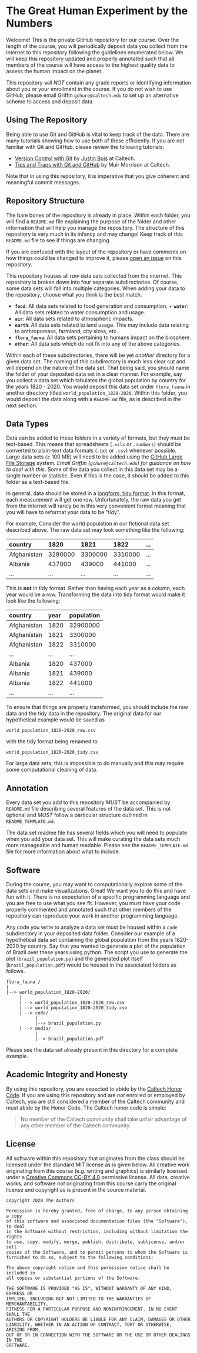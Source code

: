 # The Great Human Experiment by the Numbers

Welcome! This is the private GitHub repository for our course. Over the length
of the course, you will periodically deposit data you collect from the internet
to this repository following the guidelines enumerated below. We will keep this
repository updated and properly annotated such that all members of the course
will have access to the highest quality data to assess the human impact on the
planet. 

This repository *will NOT* contain any grade reports or identifying information
about you or your enrollment in the course. If you do not wish to use GitHub,
please email Griffin `gchure@caltech.edu` to set up an alternative scheme to
access and deposit data. 

## Using The Repository
Being able to use Git and GitHub is vital to keep track of the data. There are 
many tutorials showing how to use both of these efficiently. If you are not
familiar with Git and GitHub, please review the following tutorials:

* [Version Control with
  Git](http://justinbois.github.io/bootcamp/2019/lessons/l12_version_control_with_git.html)
  by [Justin Bois](http://bois.caltech.edu) at Caltech.
* [Tips and Traps with Git and GitHub](http://bebi103.caltech.edu.s3-website-us-east-1.amazonaws.com/2019a/content/recitations/recitation_02/index.html) by Muir Morrison at Caltech.

Note that in using this repository, it is imperative that you give coherent and
meaningful commit messages. 

## Repository Structure
The bare bones of the repository is already in place. Within each folder, you
will find a `README.md` file explaining the purpose of the folder and other
information that will help you manage the repository. The structure of this
repository is very much in its infancy and may change! Keep track of this
`README.md` file to see if things are changing. 

If you are confused with the layout of the repository or have comments on how
things could be changed to improve it, please [open an
issue](https://github.com/rpgroup-pboc/aph150_2020/issues) on this
repository.

This repository houses all *raw* data sets collected from the internet. This
repository is broken down into four separate subdirectories. Of course, some
data sets will fall into multiple categories. When adding your data to the
repository, choose what you think is the best match. 
+ **`food`**: All data sets related to food generation and consumption. + **`water`**: All
data sets related to water consumption and usage. 
+ **`air`**: All data sets related to atmospheric impacts. 
+ **`earth`**: All data sets related to land usage. This may include data
  relating to anthropomass, farmland, city sizes, etc. 
+ **`flora_fauna`**: All data sets pertaining to humans impact on the biosphere. 
+ **`other`**: All data sets which do not fit into any of the above categories.

Within each of these subdirectories, there will be yet *another* directory
for a given data set. The naming of this subdirectory is much less clear cut
and will depend on the nature of the data set. That being said, you should
name the folder of your deposited data set in a clear manner. For example,
say you collect a data set which tabulates the global population by country
for the years 1820 - 2020. You would deposit this data set under
`flora_fauna` in another directory titled `world_population_1820-2020`.
Within this folder, you would deposit the data along with a `README.md` file,
as is described in the next section.

## Data Types
Data can be added to these folders in a variety of formats, but they must be
text-based. This means that spreadsheets (`.xslx` or `.numbers`) should be
converted to plain-text data formats (`.txt` or `.csv`) whenever possible.
Large data sets (≥ 100 MB) will need to be added using the [GitHub Large File
Storage](https://git-lfs.github.com/) system. *Email Griffin
(`gchure@caltech.edu`) for guidance on how to deal with this.* Some of the
data you collect in this data set may be a single number or statistic. Even if
this is the case, it should be added to this folder as a text-based file. 

In general, data should be stored in a [longform, tidy
format](https://www.jstatsoft.org/article/view/v059i10). In this format, each
measurement will get one row. Unfortunately, the raw data you get from the
internet will rarely be in this very convenient format meaning that you will
have to reformat your data to be "tidy". 

For example, Consider the world population in our fictional data set described
above. The raw data set may look something like the following:

| country | 1820 | 1821 | 1822 | ...|
|:--|:--|:--|:--|:--|
| Afghanistan | 3290000 | 3300000| 3310000| ... |
| Albania | 437000| 439000 | 441000| ... |
| ... | ...| ... |... |...| 


This is **not** in tidy format. Rather than having each year as a column, each
year would be a row. Transforming the data into tidy format would make it look
like the following:

| country | year | population |
|:--|:--|:--|
|Afghanistan| 1820 | 32900000|
|Afghanistan| 1821 | 3300000 |
|Afghanistan| 1822 | 3310000 |
| ... | ... | ... |
|Albania | 1820 | 437000 |
|Albania | 1821 | 439000 | 
|Albania | 1822 | 441000 |
| ... | ... |...| 

To ensure that things are properly transformed, you should include the raw data
and the tidy data in the repository.  The original data for our hypothetical
example would be saved as 

```
world_population_1820-2020_raw.csv
```

with the tidy format being renamed to 

```
world_population_1820-2020_tidy.csv
```

For large data sets, this is impossible to do manually and this may require some
computational cleaning of data. 

## Annotation
Every data set you add to this repository *MUST* be accompanied by `README.md`
file describing several features of the data set. This is not optional and
*MUST* follow a particular structure outlined in `README_TEMPLATE.md`. 

The data set readme file has several fields which you will need to populate when
you add your data set. This will make curating the data sets much more manageable
and human readable. Please see the `README_TEMPLATE.md` file for more
information about what to include. 

## Software
During the course, you may want to computationally explore some of the data sets
and make visualizations. Great! We want you to do this and have fun with it.
There is no expectation of a specific programming language and you are free to
use what you see fit. However, you must have your code properly commented and
annotated such that other members of the repository can reproduce your work in
another programming language. 

Any code you write to analyze a data set must be housed within a `code`
subdirectory in your deposited data folder. Consider our example of a
hypothetical data set containing the global population from the years
1820-2020 by country. Say that you wanted to generate a plot of the
population of Brazil over these years using python. The script you use to
generate the plot (`brazil_population.py`)  and the generated plot itself 
(`brazil_population.pdf`) would be housed in the associated folders as
follows. 

```
flora_fauna /
|
|--> world_population_1820-2020/
     |
     | --> world_population_1820-2020_raw.csv
     | --> world_population_1820-2020_tidy.csv
     | --> code/
           |
           |--> brazil_population.py
     | --> media/
           |
           |--> brazil_population.pdf
```

Please see the  data set already present in this directory for a complete example.

## Academic Integrity and Honesty
By using this repository, you are expected to abide by the [Caltech Honor
Code](https://deans.caltech.edu/HonorCode). If you are using this repository and
are *not* enrolled or employed by Caltech, you are still considered a member of
the Caltech community and must abide by the Honor Code.  The Caltech honor code
is simple:

> No member of the Caltech community shall take unfair advantage of any other member of the Caltech community.

## License
All software within this repository that originates from the class should be
licensed under the standard MIT license as is given below. All creative work
originating from this course (e.g. writing and graphics) is similarly
licensed under a [Creative Commons CC-BY
4.0](https://creativecommons.org/licenses/by/4.0/) permissive license. All
data, creative works, and software *not* originating from this course carry
the original license and copyright as is present in the source material.

```
Copyright 2020 The Authors

Permission is hereby granted, free of charge, to any person obtaining a copy
of this software and associated documentation files (the "Software"), to deal
in the Software without restriction, including without limitation the rights
to use, copy, modify, merge, publish, distribute, sublicense, and/or sell
copies of the Software, and to permit persons to whom the Software is
furnished to do so, subject to the following conditions:

The above copyright notice and this permission notice shall be included in
all copies or substantial portions of the Software.

THE SOFTWARE IS PROVIDED "AS IS", WITHOUT WARRANTY OF ANY KIND, EXPRESS OR
IMPLIED, INCLUDING BUT NOT LIMITED TO THE WARRANTIES OF MERCHANTABILITY,
FITNESS FOR A PARTICULAR PURPOSE AND NONINFRINGEMENT. IN NO EVENT SHALL THE
AUTHORS OR COPYRIGHT HOLDERS BE LIABLE FOR ANY CLAIM, DAMAGES OR OTHER
LIABILITY, WHETHER IN AN ACTION OF CONTRACT, TORT OR OTHERWISE, ARISING FROM,
OUT OF OR IN CONNECTION WITH THE SOFTWARE OR THE USE OR OTHER DEALINGS IN THE
SOFTWARE.
```